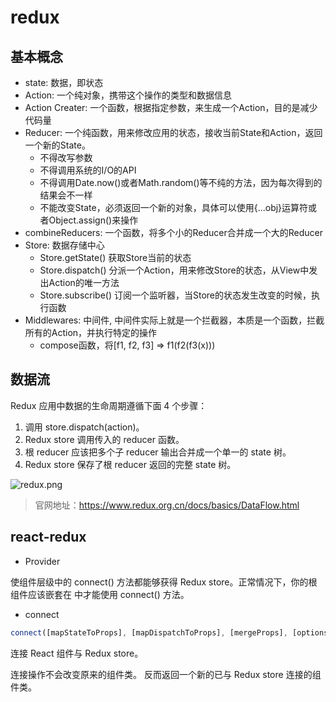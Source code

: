 # redux

## 基本概念

- state: 数据，即状态
- Action: 一个纯对象，携带这个操作的类型和数据信息
- Action Creater: 一个函数，根据指定参数，来生成一个Action，目的是减少代码量
- Reducer: 一个纯函数，用来修改应用的状态，接收当前State和Action，返回一个新的State。
    - 不得改写参数
    - 不得调用系统的I/O的API
    - 不得调用Date.now()或者Math.random()等不纯的方法，因为每次得到的结果会不一样
    - 不能改变State，必须返回一个新的对象，具体可以使用{...obj}运算符或者Object.assign()来操作
- combineReducers: 一个函数，将多个小的Reducer合并成一个大的Reducer
- Store: 数据存储中心
    - Store.getState() 获取Store当前的状态
    - Store.dispatch() 分派一个Action，用来修改Store的状态，从View中发出Action的唯一方法
    - Store.subscribe() 订阅一个监听器，当Store的状态发生改变的时候，执行函数
- Middlewares: 中间件, 中间件实际上就是一个拦截器，本质是一个函数，拦截所有的Action，并执行特定的操作
    - compose函数，将[f1, f2, f3] => f1(f2(f3(x))) 

## 数据流

Redux 应用中数据的生命周期遵循下面 4 个步骤：

1. 调用 store.dispatch(action)。
2. Redux store 调用传入的 reducer 函数。
3. 根 reducer 应该把多个子 reducer 输出合并成一个单一的 state 树。
4. Redux store 保存了根 reducer 返回的完整 state 树。

![redux.png](WEBRESOURCE790f9aff9bd251485d284b219bae5084)

> 官网地址：https://www.redux.org.cn/docs/basics/DataFlow.html


## react-redux

- Provider

 使组件层级中的 connect() 方法都能够获得 Redux store。正常情况下，你的根组件应该嵌套在 <Provider> 中才能使用 connect() 方法。

- connect

```javascript
connect([mapStateToProps], [mapDispatchToProps], [mergeProps], [options])
```

连接 React 组件与 Redux store。

连接操作不会改变原来的组件类。
反而返回一个新的已与 Redux store 连接的组件类。
